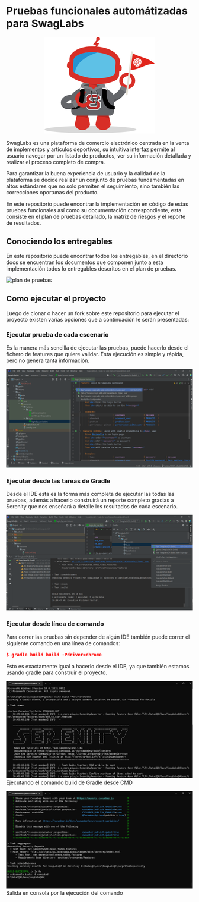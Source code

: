 # Pruebas funcionales automátizadas para SwagLabs

<p align="center">
<img src="./docs/resources/png/login_bot.png?raw=true" alt="Sublime's custom image"/>
</p>

SwagLabs es una plataforma de comercio electrónico centrada en la venta de implementos y artículos deportivos, su intuitiva interfaz permite al usuario navegar por un listado de productos, ver su información detallada y realizar el proceso completo de compra.

Para garantizar la buena experiencia de usuario y la calidad de la plataforma se decide realizar un conjunto de pruebas fundamentadas en altos estándares que no solo permiten el seguimiento, sino también las correcciones oportunas del producto.

En este repositorio puede encontrar la implementación en código de estas pruebas funcionales así como su documentación correspondiente, esta consiste en el plan de pruebas detallado, la matriz de riesgos y el reporte de resultados.

## Conociendo los entregables

En este repositorio puede encontrar todos los entregables, en el directorio docs se encuentran los documentos que componen junto a esta implementación todos lo entregables descritos en el plan de pruebas.

![plan de pruebas](./docs/resources/png/plan_pruebas.png)

## Como ejecutar el proyecto

Luego de clonar o hacer un fork sobre este repositorio para ejecutar el proyecto existen varias opciones que a continuación le serán presentadas:

### Ejecutar prueba de cada escenario
Es la manera más sencilla de ejecutar las pruebas, puede hacerlo desde el fichero de features que quiere validar. Esta ejecución es simple y rápida, pero no genera tanta información.

![IDE](./docs/resources/png/run_scenario_from_IDE.png)

### Ejecutar desde las tareas de Gradle
Desde el IDE esta es la forma más completa de ejecutar las todas las pruebas, además a hacerlo construirá un reporte completo gracias a Serenity que nos enseñará a detalle los resultados de cada escenario.

![Gradle IDE](./docs/resources/png/run_from_gradle.png)

### Ejecutar desde línea de comando
Para correr las pruebas sin depender de algún IDE también puede correr el siguiente comando en una línea de comandos:

```json
$ gradle build build -Pdriver=chrome
```

Esto es exactamente igual a hacerlo desde el IDE, ya que también estamos usando gradle para construir el proyecto.

![Gradle CMD](./docs/resources/png/run_from_cmd.png)
Ejecutando el comando build de Gradle desde CMD

![Gradle CMD](./docs/resources/png/run_from_cmd2.png)
Salida en consola por la ejecución del comando

